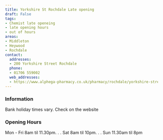 ```yaml
---
title: Yorkshire St Rochdale Late opening
draft: False
tags:
- Chemist late openeing
- late opening hours
- out of hours
areas:
- Middleton
- Heywood
- Rochdale
contact:
  addresses:
  - 200 Yorkshire Street Rochdale
  phone:
  - 01706 559002
  web_addresses:
  - https://www.alphega-pharmacy.co.uk/pharmacy/rochdale/yorkshire-street-pharmacy
---
```


### Information
Bank holiday times vary. Check on the website

### Opening Hours
Mon - Fri 8am til 11.30pm. . .
Sat 8am til 10pm. . .
Sun 11.30am til 8pm
